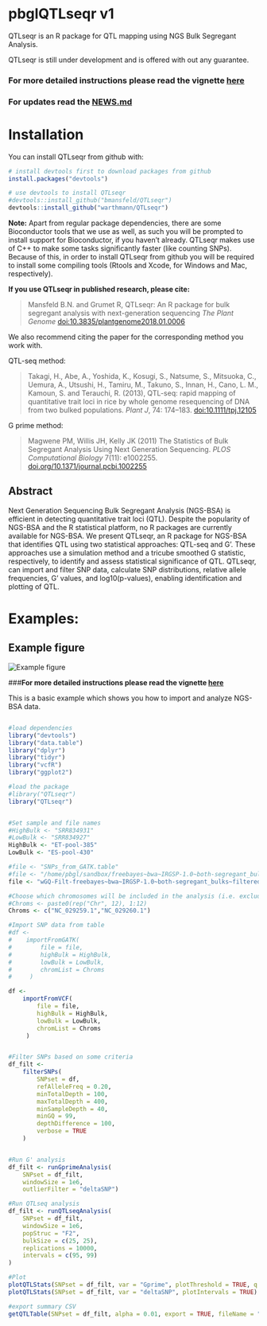 
<!-- README.md is generated from README.Rmd. Please edit that file -->

# pbglQTLseqr v1

QTLseqr is an R package for QTL mapping using NGS Bulk Segregant
Analysis.

QTLseqr is still under development and is offered with out any
guarantee.

### **For more detailed instructions please read the vignette [here](https://github.com/bmansfeld/QTLseqr/raw/master/vignettes/QTLseqr.pdf)**

### For updates read the [NEWS.md](https://github.com/bmansfeld/QTLseqr/blob/master/NEWS.md)

# Installation

<!-- You can install and update QTLseqr by using our [drat](http://dirk.eddelbuettel.com/code/drat.html) repository hosted on our github page: -->

<!-- ```{r drat-install, eval = FALSE} -->

<!-- install.packages("QTLseqr", repos = "http://bmansfeld.github.io/drat") -->

<!-- ``` -->

<!-- OR You can install QTLseqr from github with: -->

You can install QTLseqr from github with:

``` r
# install devtools first to download packages from github
install.packages("devtools")

# use devtools to install QTLseqr
#devtools::install_github("bmansfeld/QTLseqr")
devtools::install_github("warthmann/QTLseqr")
```

**Note:** Apart from regular package dependencies, there are some
Bioconductor tools that we use as well, as such you will be prompted to
install support for Bioconductor, if you haven’t already. QTLseqr makes
use of C++ to make some tasks significantly faster (like counting SNPs).
Because of this, in order to install QTLseqr from github you will be
required to install some compiling tools (Rtools and Xcode, for Windows
and Mac, respectively).

**If you use QTLseqr in published research, please cite:**

> Mansfeld B.N. and Grumet R, QTLseqr: An R package for bulk segregant
> analysis with next-generation sequencing *The Plant Genome*
> [doi:10.3835/plantgenome2018.01.0006](https://dl.sciencesocieties.org/publications/tpg/abstracts/11/2/180006)

We also recommend citing the paper for the corresponding method you work
with.

QTL-seq method:

> Takagi, H., Abe, A., Yoshida, K., Kosugi, S., Natsume, S., Mitsuoka,
> C., Uemura, A., Utsushi, H., Tamiru, M., Takuno, S., Innan, H., Cano,
> L. M., Kamoun, S. and Terauchi, R. (2013), QTL-seq: rapid mapping of
> quantitative trait loci in rice by whole genome resequencing of DNA
> from two bulked populations. *Plant J*, 74: 174–183.
> [doi:10.1111/tpj.12105](https://onlinelibrary.wiley.com/doi/full/10.1111/tpj.12105)

G prime method:

> Magwene PM, Willis JH, Kelly JK (2011) The Statistics of Bulk
> Segregant Analysis Using Next Generation Sequencing. *PLOS
> Computational Biology* 7(11): e1002255.
> [doi.org/10.1371/journal.pcbi.1002255](http://journals.plos.org/ploscompbiol/article?id=10.1371/journal.pcbi.1002255)

## Abstract

Next Generation Sequencing Bulk Segregant Analysis (NGS-BSA) is
efficient in detecting quantitative trait loci (QTL). Despite the
popularity of NGS-BSA and the R statistical platform, no R packages are
currently available for NGS-BSA. We present QTLseqr, an R package for
NGS-BSA that identifies QTL using two statistical approaches: QTL-seq
and G’. These approaches use a simulation method and a tricube smoothed
G statistic, respectively, to identify and assess statistical
significance of QTL. QTLseqr, can import and filter SNP data, calculate
SNP distributions, relative allele frequencies, G’ values, and
log10(p-values), enabling identification and plotting of QTL.

# Examples:

## Example figure

![Example
figure](https://github.com/bmansfeld/QTLseqr/raw/master/all_plots.png
"Example figure")

\#\#\#**For more detailed instructions please read the vignette
[here](https://github.com/bmansfeld/QTLseqr/raw/master/vignettes/QTLseqr.pdf)**

This is a basic example which shows you how to import and analyze
NGS-BSA data.

``` r

#load dependencies
library("devtools")
library("data.table")
library("dplyr")
library("tidyr")
library("vcfR")
library("ggplot2")

#load the package
#library("QTLseqr")
library("QTLseqr")


#Set sample and file names
#HighBulk <- "SRR834931"
#LowBulk <- "SRR834927"
HighBulk <- "ET-pool-385"
LowBulk <- "ES-pool-430"

#file <- "SNPs_from_GATK.table"
#file <- "/home/pbgl/sandbox/freebayes~bwa~IRGSP-1.0~both-segregant_bulks~filtered-strict.vcf"
file <- "wGQ-Filt-freebayes~bwa~IRGSP-1.0~both-segregant_bulks~filtered-default.vcf"

#Choose which chromosomes will be included in the analysis (i.e. exclude smaller contigs)
#Chroms <- paste0(rep("Chr", 12), 1:12)
Chroms <- c("NC_029259.1","NC_029260.1")

#Import SNP data from table
#df <-
#    importFromGATK(
#        file = file,
#        highBulk = HighBulk,
#        lowBulk = LowBulk,
#        chromList = Chroms
#     )

df <- 
    importFromVCF(
        file = file,
        highBulk = HighBulk,
        lowBulk = LowBulk,
        chromList = Chroms
     )


#Filter SNPs based on some criteria
df_filt <-
    filterSNPs(
        SNPset = df,
        refAlleleFreq = 0.20,
        minTotalDepth = 100,
        maxTotalDepth = 400,
        minSampleDepth = 40,
        minGQ = 99,
        depthDifference = 100,
        verbose = TRUE
    )


#Run G' analysis
df_filt <- runGprimeAnalysis(
    SNPset = df_filt,
    windowSize = 1e6,
    outlierFilter = "deltaSNP")

#Run QTLseq analysis
df_filt <- runQTLseqAnalysis(
    SNPset = df_filt,
    windowSize = 1e6,
    popStruc = "F2",
    bulkSize = c(25, 25),
    replications = 10000,
    intervals = c(95, 99)
)

#Plot
plotQTLStats(SNPset = df_filt, var = "Gprime", plotThreshold = TRUE, q = 0.01)
plotQTLStats(SNPset = df_filt, var = "deltaSNP", plotIntervals = TRUE)

#export summary CSV
getQTLTable(SNPset = df_filt, alpha = 0.01, export = TRUE, fileName = "my_BSA_QTL.csv")
```

